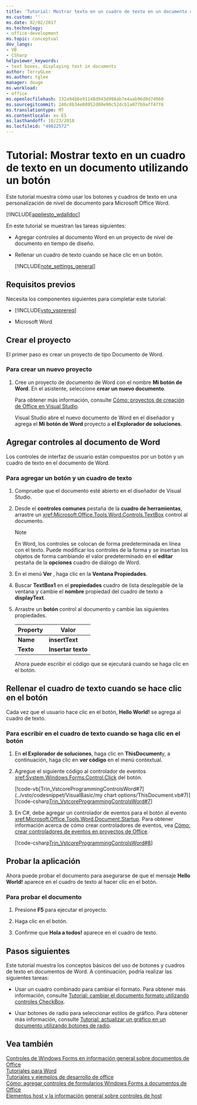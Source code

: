 ```yaml
---
title: 'Tutorial: Mostrar texto en un cuadro de texto en un documento utilizando un botón'
ms.custom: ''
ms.date: 02/02/2017
ms.technology:
- office-development
ms.topic: conceptual
dev_langs:
- VB
- CSharp
helpviewer_keywords:
- text boxes, displaying text in documents
author: TerryGLee
ms.author: tglee
manager: douge
ms.workload:
- office
ms.openlocfilehash: 132a94b6e91148d943d998ab7e4aab96d0d74960
ms.sourcegitcommit: 240c8b34e80952d00e90c52dcb1a077b9aff47f6
ms.translationtype: MT
ms.contentlocale: es-ES
ms.lasthandoff: 10/23/2018
ms.locfileid: "49822572"
---
```

# <a name="walkthrough-display-text-in-a-text-box-in-a-document-using-a-button"></a>Tutorial: Mostrar texto en un cuadro de texto en un documento utilizando un botón
  Este tutorial muestra cómo usar los botones y cuadros de texto en una personalización de nivel de documento para Microsoft Office Word.  
  
 [!INCLUDE[appliesto_wdalldoc](../vsto/includes/appliesto-wdalldoc-md.md)]  
  
 En este tutorial se muestran las tareas siguientes:  
  
- Agregar controles al documento Word en un proyecto de nivel de documento en tiempo de diseño.  
  
- Rellenar un cuadro de texto cuando se hace clic en un botón.  
  
  [!INCLUDE[note_settings_general](../sharepoint/includes/note-settings-general-md.md)]  
  
## <a name="prerequisites"></a>Requisitos previos  
 Necesita los componentes siguientes para completar este tutorial:  
  
-   [!INCLUDE[vsto_vsprereq](../vsto/includes/vsto-vsprereq-md.md)]  
  
-   Microsoft Word  
  
## <a name="create-the-project"></a>Crear el proyecto  
 El primer paso es crear un proyecto de tipo Documento de Word.  
  
### <a name="to-create-a-new-project"></a>Para crear un nuevo proyecto  
  
1.  Cree un proyecto de documento de Word con el nombre **Mi botón de Word**. En el asistente, seleccione **crear un nuevo documento**.  
  
     Para obtener más información, consulte [Cómo: proyectos de creación de Office en Visual Studio](../vsto/how-to-create-office-projects-in-visual-studio.md).  
  
     Visual Studio abre el nuevo documento de Word en el diseñador y agrega el **Mi botón de Word** proyecto a **el Explorador de soluciones**.  
  
## <a name="add-controls-to-the-word-document"></a>Agregar controles al documento de Word  
 Los controles de interfaz de usuario están compuestos por un botón y un cuadro de texto en el documento de Word.  
  
### <a name="to-add-a-button-and-a-text-box"></a>Para agregar un botón y un cuadro de texto  
  
1. Compruebe que el documento esté abierto en el diseñador de Visual Studio.  
  
2. Desde el **controles comunes** pestaña de la **cuadro de herramientas**, arrastre un <xref:Microsoft.Office.Tools.Word.Controls.TextBox> control al documento.  
  
   > [!NOTE]  
   >  En Word, los controles se colocan de forma predeterminada en línea con el texto. Puede modificar los controles de la forma y se insertan los objetos de forma cambiando el valor predeterminado en el **editar** pestaña de la **opciones** cuadro de diálogo de Word.  
  
3. En el menú **Ver** , haga clic en la **Ventana Propiedades**.  
  
4. Buscar **TextBox1** en el **propiedades** cuadro de lista desplegable de la ventana y cambie el **nombre** propiedad del cuadro de texto a **displayText**.  
  
5. Arrastre un **botón** control al documento y cambie las siguientes propiedades.  
  
   |Property|Valor|  
   |--------------|-----------|  
   |**Name**|**insertText**|  
   |**Texto**|**Insertar texto**|  
  
   Ahora puede escribir el código que se ejecutará cuando se haga clic en el botón.  
  
## <a name="populate-the-text-box-when-the-button-is-clicked"></a>Rellenar el cuadro de texto cuando se hace clic en el botón  
 Cada vez que el usuario hace clic en el botón, **Hello World!** se agrega al cuadro de texto.  
  
### <a name="to-write-to-the-text-box-when-the-button-is-clicked"></a>Para escribir en el cuadro de texto cuando se haga clic en el botón  
  
1.  En **el Explorador de soluciones**, haga clic en **ThisDocument**y, a continuación, haga clic en **ver código** en el menú contextual.  
  
2.  Agregue el siguiente código al controlador de eventos <xref:System.Windows.Forms.Control.Click> del botón.  
  
     [!code-vb[Trin_VstcoreProgrammingControlsWord#7](../vsto/codesnippet/VisualBasic/my chart options/ThisDocument.vb#7)]
     [!code-csharp[Trin_VstcoreProgrammingControlsWord#7](../vsto/codesnippet/CSharp/Trin_VstcoreProgrammingControlsWordCS/ThisDocument.cs#7)]  
  
3.  En C#, debe agregar un controlador de eventos para el botón al evento <xref:Microsoft.Office.Tools.Word.Document.Startup>. Para obtener información acerca de cómo crear controladores de eventos, vea [Cómo: crear controladores de eventos en proyectos de Office](../vsto/how-to-create-event-handlers-in-office-projects.md).  
  
     [!code-csharp[Trin_VstcoreProgrammingControlsWord#8](../vsto/codesnippet/CSharp/Trin_VstcoreProgrammingControlsWordCS/ThisDocument.cs#8)]  
  
## <a name="test-the-application"></a>Probar la aplicación  
 Ahora puede probar el documento para asegurarse de que el mensaje **Hello World!** aparece en el cuadro de texto al hacer clic en el botón.  
  
### <a name="to-test-your-document"></a>Para probar el documento  
  
1.  Presione **F5** para ejecutar el proyecto.  
  
2.  Haga clic en el botón.  
  
3.  Confirme que **Hola a todos!** aparece en el cuadro de texto.  
  
## <a name="next-steps"></a>Pasos siguientes  
 Este tutorial muestra los conceptos básicos del uso de botones y cuadros de texto en documentos de Word. A continuación, podría realizar las siguientes tareas:  
  
-   Usar un cuadro combinado para cambiar el formato. Para obtener más información, consulte [Tutorial: cambiar el documento formato utilizando controles CheckBox](../vsto/walkthrough-changing-document-formatting-using-checkbox-controls.md).  
  
-   Usar botones de radio para seleccionar estilos de gráfico. Para obtener más información, consulte [Tutorial: actualizar un gráfico en un documento utilizando botones de radio](../vsto/walkthrough-updating-a-chart-in-a-document-using-radio-buttons.md).  
  
## <a name="see-also"></a>Vea también  
 [Controles de Windows Forms en información general sobre documentos de Office](../vsto/windows-forms-controls-on-office-documents-overview.md)   
 [Tutoriales para Word](../vsto/walkthroughs-using-word.md)   
 [Tutoriales y ejemplos de desarrollo de office](../vsto/office-development-samples-and-walkthroughs.md)   
 [Cómo: agregar controles de formularios Windows Forms a documentos de Office](../vsto/how-to-add-windows-forms-controls-to-office-documents.md)   
 [Elementos host y la información general sobre controles de host](../vsto/host-items-and-host-controls-overview.md)  
  
  
